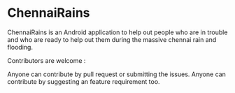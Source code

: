 # ChennaiRains
ChennaiRains is an Android application to help out people who are in trouble and who are ready to help out them during the massive chennai rain and flooding.



Contributors are welcome :

Anyone can contribute by pull request or submitting the issues. 
Anyone can contribute by suggesting an feature requirement too.
